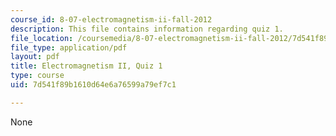 ```yaml
---
course_id: 8-07-electromagnetism-ii-fall-2012
description: This file contains information regarding quiz 1.
file_location: /coursemedia/8-07-electromagnetism-ii-fall-2012/7d541f89b1610d64e6a76599a79ef7c1_MIT8_07F12_quiz1.pdf
file_type: application/pdf
layout: pdf
title: Electromagnetism II, Quiz 1
type: course
uid: 7d541f89b1610d64e6a76599a79ef7c1

---
```

None